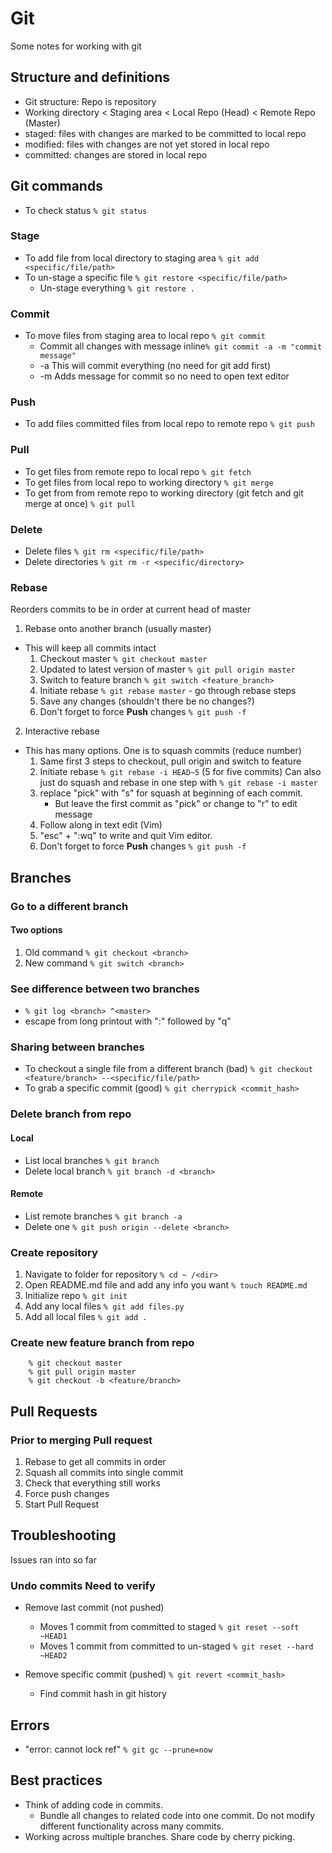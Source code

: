 # Git
Some notes for working with git

## Structure and definitions
- Git structure: Repo is repository
- Working directory < Staging area < Local Repo (Head) < Remote Repo (Master) 
- staged: files with changes are marked to be committed to local repo
- modified: files with changes are not yet stored in local repo
- committed: changes are stored in local repo

## Git commands
- To check status ```% git status```

### Stage
- To add file from local directory to staging area ```% git add <specific/file/path>```
- To un-stage a specific file ```% git restore <specific/file/path>```
    - Un-stage everything ```% git restore .```

### Commit
- To move files from staging area to local repo ```% git commit```
    - Commit all changes with message inline```% git commit -a -m "commit message"```
    - -a This will commit everything (no need for git add first)
    - -m Adds message for commit so no need to open text editor

### Push
- To add files committed files from local repo to remote repo ```% git push```

### Pull
- To get files from remote repo to local repo ```% git fetch```
- To get files from local repo to working directory ```% git merge```
- To get from from remote repo to working directory (git fetch and git merge at once) ```% git pull```

### Delete
- Delete files ```% git rm <specific/file/path>```
- Delete directories ```% git rm -r <specific/directory>```        

### Rebase
Reorders commits to be in order at current head of master
1. Rebase onto another branch (usually master)
- This will keep all commits intact
    1. Checkout master ```% git checkout master```
    2. Updated to latest version of master ```% git pull origin master```
    3. Switch to feature branch ```% git switch <feature_branch>```
    4. Initiate rebase ```% git rebase master```
            - go through rebase steps
    5. Save any changes (shouldn't there be no changes?)
    6. Don't forget to force **Push** changes ```% git push -f```
2. Interactive rebase
- This has many options. One is to squash commits (reduce number)
    1. Same first 3 steps to checkout, pull origin and switch to feature
    2. Initiate rebase ```% git rebase -i HEAD~5``` (5 for five commits)
        Can also just do squash and rebase in one step with ```% git rebase -i master```
    3. replace "pick" with "s" for squash at beginning of each commit. 
        - But leave the first commit as "pick" or change to "r" to edit message
    4. Follow along in text edit (Vim)
    5. "esc" + ":wq" to write and quit Vim editor. 
    6. Don't forget to force **Push** changes ```% git push -f```

## Branches

### Go to a different branch
#### Two options
1. Old command ```% git checkout <branch>```
2. New command ```% git switch <branch>```

### See difference between two branches
- ```% git log <branch> ^<master>```
- escape from long printout with ":" followed by "q"

### Sharing between branches
- To checkout a single file from a different branch (bad) ```% git checkout <feature/branch> --<specific/file/path>```
- To grab a specific commit (good) ```% git cherrypick <commit_hash>```

### Delete branch from repo
#### Local
- List local branches ```% git branch```
- Delete local branch ```% git branch -d <branch>```
#### Remote
- List remote branches ```% git branch -a```
- Delete one ```% git push origin --delete <branch>```

### Create repository
1. Navigate to folder for repository ```% cd ~ /<dir>```
2. Open README.md file and add any info you want ```% touch README.md```
3. Initialize repo ```% git init```
4. Add any local files ```% git add files.py```
5. Add all local files ```% git add .```

### Create new feature branch from repo
```
    % git checkout master
    % git pull origin master
    % git checkout -b <feature/branch>
```

## Pull Requests

### Prior to merging Pull request
1. Rebase to get all commits in order
2. Squash all commits into single commit
3. Check that everything still works
4. Force push changes
3. Start Pull Request

## Troubleshooting
Issues ran into so far

### Undo commits  **Need to verify**

- Remove last commit (not pushed)
    - Moves 1 commit from committed to staged ```% git reset --soft ~HEAD1```
    - Moves 1 commit from committed to un-staged ```% git reset --hard ~HEAD2```

- Remove specific commit (pushed) ```% git revert <commit_hash>```
    - Find commit hash in git history

## Errors
- "error: cannot lock ref" ```% git gc --prune=now```

## Best practices
- Think of adding code in commits. 
    - Bundle all changes to related code into one commit. Do not modify different functionality across many commits. 
- Working across multiple branches. Share code by cherry picking. 
